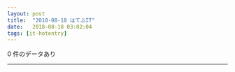 ```yaml
---
layout: post
title:  "2018-08-18 はてぶIT"
date:   2018-08-18 03:02:04
tags: [it-hotentry]
---
```

0 件のデータあり

<hr>
